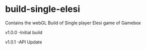 # build-single-elesi
Contains the webGL Build of Single player Elesi game of Gamebox

v1.0.0
-Initial build


v1.0.1
-API Update

